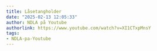 ```yaml
---
title: Låsetangholder
date: "2025-02-13 12:05:33"
author: NDLA på Youtube
authorlink: https://www.youtube.com/watch?v=XI1CTxpMnsY
tags:
- NDLA-pa-Youtube
---
```


